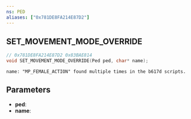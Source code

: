 ```yaml
---
ns: PED
aliases: ["0x781DE8FA214E87D2"]
---
```

## SET_MOVEMENT_MODE_OVERRIDE

```c
// 0x781DE8FA214E87D2 0x83BAE814
void SET_MOVEMENT_MODE_OVERRIDE(Ped ped, char* name);
```

```
name: "MP_FEMALE_ACTION" found multiple times in the b617d scripts.
```

## Parameters
* **ped**: 
* **name**: 

